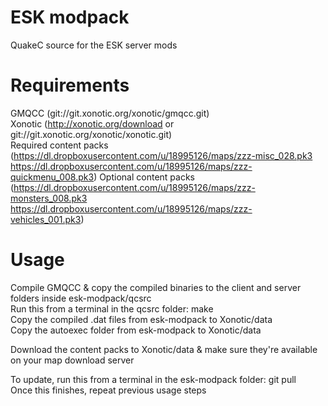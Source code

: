 ESK modpack
===========

QuakeC source for the ESK server mods


Requirements
============

GMQCC (git://git.xonotic.org/xonotic/gmqcc.git)  
Xonotic (http://xonotic.org/download or git://git.xonotic.org/xonotic/xonotic.git)  
Required content packs (https://dl.dropboxusercontent.com/u/18995126/maps/zzz-misc_028.pk3 https://dl.dropboxusercontent.com/u/18995126/maps/zzz-quickmenu_008.pk3)
Optional content packs (https://dl.dropboxusercontent.com/u/18995126/maps/zzz-monsters_008.pk3 https://dl.dropboxusercontent.com/u/18995126/maps/zzz-vehicles_001.pk3)


Usage
=====

Compile GMQCC & copy the compiled binaries to the client and server folders inside esk-modpack/qcsrc  
Run this from a terminal in the qcsrc folder: make  
Copy the compiled .dat files from esk-modpack to Xonotic/data  
Copy the autoexec folder from esk-modpack to Xonotic/data  

Download the content packs to Xonotic/data & make sure they're available on your map download server  


To update, run this from a terminal in the esk-modpack folder: git pull  
Once this finishes, repeat previous usage steps